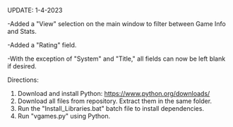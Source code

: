 UPDATE: 1-4-2023

-Added a "View" selection on the main window to filter between Game Info and Stats.

-Added a "Rating" field.

-With the exception of "System" and "Title," all fields can now be left blank if desired.

Directions:

1. Download and install Python: https://www.python.org/downloads/
2. Download all files from repository. Extract them in the same folder.
3. Run the "Install_Libraries.bat" batch file to install dependencies.
4. Run "vgames.py" using Python.
